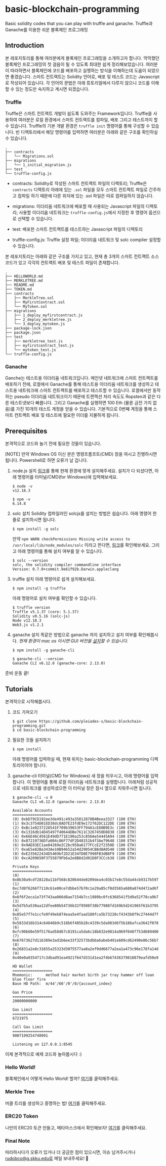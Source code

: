 # basic-blockchain-programming
Basic solidity codes that you can play with truffle and ganache.
Truffle과 Ganache를 이용한 쉬운 블록체인 프로그래밍

## Introduction
본 레포지토리를 통해 여러분에게 블록체인 프로그래밍을 소개하고자 합니다. 막막했던 블록체인 프로그래밍의 첫 걸음이 될 수 있도록 최대한 쉽게 정리해보았습니다. 여러분이 따라하면서 블록체인에 코드를 배포하고 실행하는 방식을 이해하는데 도움이 되었으면 좋겠습니다. 스마트 컨트랙트는 Solidity 언어로, 배포 및 테스트 코드는 Javascript로 작성되어 있습니다. 각 언어의 문법은 아래 튜토리얼에서 다루지 않으니 코드를 이해할 수 있는 정도만 숙지하고 계시면 되겠습니다.

### Truffle
Truffle은 스마트 컨트랙트 개발이 쉽도록 도와주는 Framework입니다. Truffle을 사용하여 여러분은 로컬 환경에서 스마트 컨트랙트를 컴파일, 배포 그리고 테스트까지 할 수 있습니다. Truffle의 기본 개발 환경은 `truffle init` 명령어를 통해 구성할 수 있습니다. 빈 디렉토리에서 해당 명령어를 입력하면 여러분은 아래와 같은 구조를 확인하실 수 있습니다.
```
.
├── contracts
│   └── Migrations.sol
├── migrations
│   └── 1_initial_migration.js
├── test
└── truffle-config.js
```
* contracts: Solidity로 작성된 스마트 컨트랙트 파일의 디렉토리; Truffle은 `contracts` 디렉토리 아래에 있는 `.sol` 파일을 모두 스마트 컨트랙트 파일로 간주하고 컴파일 하기 때문에 다른 위치에 있는 .sol 파일은 따로 컴파일하지 않습니다.

* migrations: 이더리움 네트워크에 배포할 때 사용되는 Javascript 파일의 디렉토리; 사용할 이더리움 네트워크는 `truffle-config.js`에서 지정한 후 명령어 옵션으로 선택할 수 있습니다.

* test: 배포한 스마트 컨트랙트를 테스트하는 Javascript 파일의 디렉토리

* truffle-config.js: Truffle 설정 파일; 이더리움 네트워크 및 solc compiler 설정할 수 있습니다.

본 레포지토리는 아래와 같은 구조를 가지고 있고, 현재 총 3개의 스마트 컨트랙트 소스 코드가 있고 각각의 컨트랙트 배포 및 테스트 파일이 존재합니다.

``` 
.
├── HELLOWORLD.md
├── MERKLETREE.md
├── README.md
├── TOKEN.md
├── contracts
│   ├── MerkleTree.sol
│   ├── MyFirstContract.sol
│   └── MyToken.sol
├── migrations
│   ├── 1_deploy_myfirstcontract.js
│   ├── 2_deploy_merkletree.js
│   └── 3_deploy_mytoken.js
├── package-lock.json
├── package.json
├── test
│   ├── merkletree_test.js
│   ├── myfirstcontract_test.js
│   └── mytoken_test.js
└── truffle-config.js
```

### Ganache
Ganche는 테스트용 이더리움 네트워크입니다. 메인넷 네트워크에 스마트 컨트랙트를 배포하기 전에, 로컬에서 Ganache를 통해 테스트용 이더리움 네트워크를 생성하고 테스트용 네트워크에 스마트 컨트랙트를 배포하고 테스트할 수 있습니다. 로컬에서만 동작하는 pseudo 이더리움 네트워크이기 때문에 트랜잭션 처리 속도도 Ropsten과 같은 다른 테스트넷보다 빠릅니다. 그리고 Ganache를 실행하면 100 Eth (물론 금전 가치 없음)를 가진 10개의 테스트 계정을 얻을 수 있습니다. 기본적으로 0번째 계정을 통해 스마트 컨트랙트 배포 및 테스트에 필요한 이더를 지불하게 됩니다.

## Prerequisites
본격적으로 코드와 놀기 전에 필요한 것들이 있습니다. 


[NOTE] 만약 Windows OS 이신 분은 명령프롬프트(CMD) 창을 여시고 진행하시면 됩니다. Powershell로 하면 오류가 날 겁니다.

1. node.js 설치
    [링크](https://nodejs.org/ko/)를 통해 현재 환경에 맞게 설치해주세요.
    설치가 다 되셨다면, 아래 명령어를 터미널/CMD(for Windows)에 입력해보세요.
    ```
    $ node -v
    v12.18.3

    $ npm -v
    6.14.8
    ```

2. solc 설치
    Solidity 컴파일러인 solcjs를 설치는 방법은 쉽습니다. 아래 명령어 한 줄로 설치하시면 됩니다.
    ```
    $ npm install -g solc
    ```
    만약 `npm WARN checkPermissions Missing write access to /usr/local/lib/node_modules/solc` 이라고 뜬다면, [링크](https://stackoverflow.com/a/54170648)를 확인해보세요. 
    그리고 아래 명령어를 통해 설치 여부를 알 수 있습니다.
    ```
    $ solc --version
    solc, the solidity compiler commandline interface
    Version: 0.7.0+commit.9e61f92b.Darwin.appleclang
    ```
    
3. truffle 설치
    아래 명령어로 쉽게 설치해보세요.
    ```
    $ npm install -g truffle
    ```
    아래 명령어로 설치 여부를 확인할 수 있습니다.
    ```
    $ truffle version
    Truffle v5.1.37 (core: 5.1.37)
    Solidity v0.5.16 (solc-js)
    Node v12.18.3
    Web3.js v1.2.1
    ```

4. ganache 설치
    똑같은 방법으로 ganache 까지 설치하고 설치 여부를 확인해봅시다. *현재 환경이 mac os 이시면 GUI 버전을 [설치](https://www.trufflesuite.com/ganache)할 수 있습니다.*
    ```
    $ npm install -g ganache-cli
    ```
    ```
    $ ganache-cli --version
    Ganache CLI v6.12.0 (ganache-core: 2.13.0)
    ```

준비 운동 끝!

## Tutorials
본격적으로 시작해봅시다.

1. 코드 가져오기
    ```
    $ git clone https://github.com/pleiades-s/basic-blockchain-programming.git
    $ cd basic-blockchain-programming
    ```
    
2. 필요한 것들 설치하기
    ```
    $ npm install
    ```
    아래 명령어를 입력하실 때, 현재 위치는 basic-blockchain-programming 디렉토리이어야 합니다.
     
3. ganache-cli
    터미널(CMD for Windows) 새 창을 띄우시고, 아래 명령어를 입력합니다. 이 명령어를 통해 로컬 이더리움 네트워크를 실행합니다. 아래처럼 성공적으로 네트워크를 생성하셨으면 이 터미널 창은 잠시 옆으로 치워주시면 됩니다.
    ```
    $ ganache-cli -u 0
    Ganache CLI v6.12.0 (ganache-core: 2.13.0)

    Available Accounts
    ==================
    (0) 0xbD79CD192ee3de491c493a35012878B4Beea3327 (100 ETH)
    (1) 0x3c3754D01ED38dc8AD7E23fdE9e172f62DC122DE (100 ETH)
    (2) 0xBc1e0237228541F709b39653FF794A1cE80B9E3c (100 ETH)
    (3) 0x1316db14D45497f40644DBe7611C3267450D8838 (100 ETH)
    (4) 0x66E46C4561E49dD771E190a253c856Ae54445A94 (100 ETH)
    (5) 0x87219736Dfa004c86F77dF2D40151b4f3Ae79648 (100 ETH)
    (6) 0x9AE83EC1ae04269e2C2bc958a6177FCcE2f2350D (100 ETH)
    (7) 0xaE5e82Ba343Ae10B94652a54d29054CB8d8A0548 (100 ETH)
    (8) 0xE235622434D5469bf2D21E34fD8E7998FB3dB8F9 (100 ETH)
    (9) 0xcA209650F3755879Fb6a2e8B8d2d01D0F3CCcb38 (100 ETH)

    Private Keys
    ==================
    (0) 0x0b30a9cdf28128a11bf568c820644de0209dea4c03b17e8c55da44cb9317b597
    (1) 0xc7d8f6266f7110c61e00ce7dbbe57b70c1e29a85cf0d3565a680a874d472ad6f
    (2) 0x6f6f2eca1e73f743aa066d8ae7154b7cc1989bc0fc6368541f5d9a52f78ca9b7
    (3) 0x5d7b5a530aa12dfee80b54736b32f9508f38b77988fd169b5d241965f61b3795
    (4) 0x85e57f7e1ccfe9f49eb874eaa5e4faad180fca5b73220cf4343b0f9c27444d7f
    (5) 0x5833d16b314c64846b9c518b6f485b28c4339c5da983d6f5b186afca3642f078
    (6) 0xfc90b60e59f5176ad58d67c8191ca5da6c18b832e9814a969f048f753d689400
    (7) 0x67673627d116389e3ad1b6ee33f32573bdbba6abeb491e609cd62490e86c56b7
    (8) 0x26831a2e8c31655a25323d3075577aa0a2ef9dd6677a2ea1a473c96e178fa14d
    (9) 0x40e0a0354717c3dbad91ea4921f647d331d1ea2f4b67436379818879eafd50e9

    HD Wallet
    ==================
    Mnemonic:      method hair market birth jar tray hammer off loan blue floor fire
    Base HD Path:  m/44'/60'/0'/0/{account_index}

    Gas Price
    ==================
    20000000000

    Gas Limit
    ==================
    6721975

    Call Gas Limit
    ==================
    9007199254740991

    Listening on 127.0.0.1:8545
    ```

이제 본격적으로 예제 코드와 놀아봅시다 :)

### Hello World!
블록체인에서 어떻게 Hello World! 할까? [여기](https://github.com/pleiades-s/basic-blockchain-programming/blob/main/HELLOWORLD.md)를 클릭해주세요.

### Merkle Tree
머클 트리를 생성하고 증명하는 법! [여기](https://github.com/pleiades-s/basic-blockchain-programming/blob/main/MERKLETREE.md)를 클릭해주세요.

### ERC20 Token
나만의 ERC20 토큰 만들고, 메타마스크에서 확인해보자! [여기](https://github.com/pleiades-s/basic-blockchain-programming/blob/main/TOKEN.md)를 클릭해주세요.

### Final Note
따라하시다가 오류가 있거나 더 궁금한 점이 있으시면, 이슈 남겨주시거나 rudobco@g.skku.edu로 메일 보내주세요! 🤩
